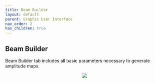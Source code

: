 ```yaml
---
title: Beam Builder
layout: default
parent: Graphic User Interface
nav_order: 2
has_children: true
---
```

## [](#header-2)Beam Builder

Beam Builder tab includes all basic parameters necessary to generate amplitude maps.
<p align="center">
  <img src="/BCAA_tutorial/assets/images/Beam_builder.png">
</p>

 



